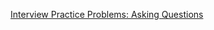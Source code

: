 [Interview Practice Problems: Asking Questions](https://launchschool.com/lessons/28467827/assignments/cec18cce)

